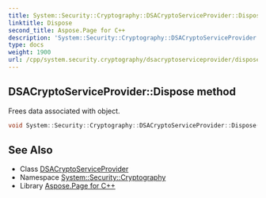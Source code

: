 ```yaml
---
title: System::Security::Cryptography::DSACryptoServiceProvider::Dispose method
linktitle: Dispose
second_title: Aspose.Page for C++
description: 'System::Security::Cryptography::DSACryptoServiceProvider::Dispose method. Frees data associated with object in C++.'
type: docs
weight: 1900
url: /cpp/system.security.cryptography/dsacryptoserviceprovider/dispose/
---
```

## DSACryptoServiceProvider::Dispose method


Frees data associated with object.

```cpp
void System::Security::Cryptography::DSACryptoServiceProvider::Dispose() override
```

## See Also

* Class [DSACryptoServiceProvider](../)
* Namespace [System::Security::Cryptography](../../)
* Library [Aspose.Page for C++](../../../)
